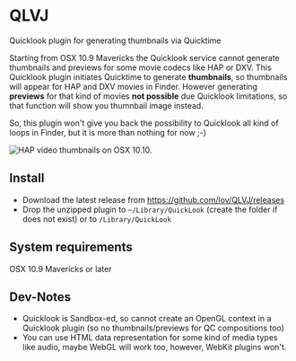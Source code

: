# QLVJ
Quicklook plugin for generating thumbnails via Quicktime

Starting from OSX 10.9 Mavericks the Quicklook service cannot generate thumbnails and previews for some movie codecs like HAP or DXV.
This Quicklook plugin initiates Quicktime to generate **thumbnails**, so thumbnails will appear for HAP and DXV movies in Finder. 
However generating **previews** for that kind of movies **not possible** due Quicklook limitations, so that function will show you thumnbail image instead.

So, this plugin won't give you back the possibility to Quicklook all kind of loops in Finder, but it is more than nothing for now ;-)

![HAP video thumbnails on OSX 10.10.](http://www.cogevj.hu/images/github/hap_ql.jpg)
## Install

* Download the latest release from https://github.com/lov/QLVJ/releases
* Drop the unzipped plugin to `~/Library/QuickLook` (create the folder if does not exist) or to `/Library/QuickLook`

## System requirements

OSX 10.9 Mavericks or later

## Dev-Notes

* Quicklook is Sandbox-ed, so cannot create an OpenGL context in a Quicklook plugin (so no thumbnails/previews for QC compositions too)
* You can use HTML data representation for some kind of media types like audio, maybe WebGL will work too, however, WebKit plugins won't.

